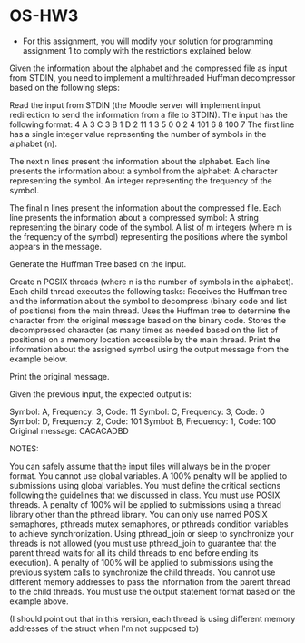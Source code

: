 # OS-HW3

- For this assignment, you will modify your solution for programming assignment 1 to comply with the restrictions explained below.

Given the information about the alphabet and the compressed file as input from STDIN, you need to implement a multithreaded Huffman decompressor based on the following steps:

Read the input from STDIN (the Moodle server will implement input redirection to send the information from a file to STDIN). The input has the following format:
4
A 3
C 3
B 1
D 2
11 1 3 5
0 0 2 4
101 6 8
100 7
The first line has a single integer value representing the number of symbols in the alphabet (n).

The next n lines present the information about the alphabet. Each line presents the information about a symbol from the alphabet:
A character representing the symbol.
An integer representing the frequency of the symbol.

The final n lines present the information about the compressed file. Each line presents the information about a compressed symbol:
A string representing the binary code of the symbol.
A list of m integers (where m is the frequency of the symbol) representing the positions where the symbol appears in the message.
 
Generate the Huffman Tree based on the input.

Create n POSIX threads (where n is the number of symbols in the alphabet). Each child thread executes the following tasks:
Receives the Huffman tree and the information about the symbol to decompress (binary code and list of positions) from the main thread.
Uses the Huffman tree to determine the character from the original message based on the binary code.
Stores the decompressed character (as many times as needed based on the list of positions) on a memory location accessible by the main thread.
Print the information about the assigned symbol using the output message from the example below. 

Print the original message.

Given the previous input, the expected output is:

Symbol: A, Frequency: 3, Code: 11
Symbol: C, Frequency: 3, Code: 0
Symbol: D, Frequency: 2, Code: 101
Symbol: B, Frequency: 1, Code: 100
Original message: CACACADBD

NOTES:

You can safely assume that the input files will always be in the proper format.
You cannot use global variables. A 100% penalty will be applied to submissions using global variables. 
You must define the critical sections following the guidelines that we discussed in class.
You must use POSIX threads. A penalty of 100% will be applied to submissions using a thread library other than the pthread library.
You can only use named POSIX semaphores, pthreads mutex semaphores, or pthreads condition variables to achieve synchronization. Using pthread_join or sleep to synchronize your threads is not allowed (you must use pthread_join to guarantee that the parent thread waits for all its child threads to end before ending its execution). A penalty of 100% will be applied to submissions using the previous system calls to synchronize the child threads.
You cannot use different memory addresses to pass the information from the parent thread to the child threads.
You must use the output statement format based on the example above.

(I should point out that in this version, each thread is using different memory addresses of the struct when I'm not supposed to)

